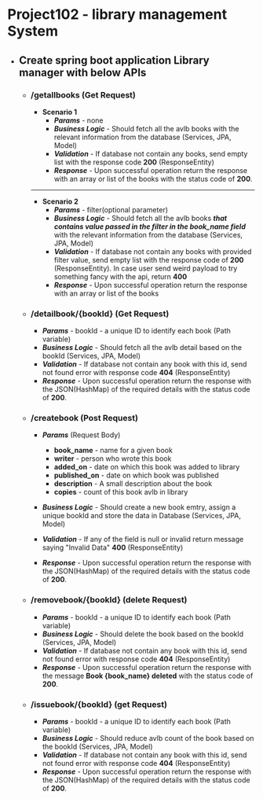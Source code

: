 # Project102 - library management System
- ## Create spring boot application **Library manager** with below APIs
    - ### /getallbooks (Get Request)
         - **Scenario 1**
            - ***Params*** - none
            - ***Business Logic*** - Should fetch all the avlb books with the relevant information from the database (Services, JPA, Model)
            - ***Validation*** - If database not contain any books, send empty list with the response code  **200** (ResponseEntity)
            - ***Response*** - Upon successful operation return the response with an array or list of the books with the status code of **200**.
        
        ---
         - **Scenario 2**
            - ***Params*** - filter(optional parameter)
            - ***Business Logic*** - Should fetch all the avlb books ***that contains value passed in the filter in the book_name field*** with the relevant information from the database (Services, JPA, Model)
            - ***Validation*** - If database not contain any books with provided filter value, send empty list with the response code of **200** (ResponseEntity). In case user send weird payload to try something fancy with the api, return **400**
            - ***Response*** - Upon successful operation return the response with an array or list of the books


    - ### /detailbook/{bookId} (Get Request)
        - ***Params*** - bookId - a unique ID to identify each book  (Path variable)
        - ***Business Logic*** - Should fetch all the avlb detail based on the bookId (Services, JPA, Model)
        - ***Validation*** - If database not contain any book with this id, send not found error with response code  **404** (ResponseEntity)
        - ***Response*** - Upon successful operation return the response with the JSON(HashMap) of the required details with the status code of **200**.

    - ### /createbook (Post Request)
        - ***Params*** (Request Body)
            - **book_name** - name for a given book
            - **writer** - person who wrote this book
            - **added_on** - date on which this book was added to library
            - **published_on** - date on which book was published
            - **description** - A small description about the book
            - **copies** - count of this book avlb in library
        

        - ***Business Logic*** - Should create a new book emtry, assign a unique bookId and store the data in Database (Services, JPA, Model)

        - ***Validation*** - If any of the field is null or invalid return message saying "Invalid Data"  **400** (ResponseEntity)

        - ***Response*** - Upon successful operation return the response with the JSON(HashMap) of the required details with the status code of **200**.
        
    - ### /removebook/{bookId} (delete Request)
        - ***Params*** - bookId - a unique ID to identify each book  (Path variable)
        - ***Business Logic*** - Should delete the book based on the bookId (Services, JPA, Model)
        - ***Validation*** - If database not contain any book with this id, send not found error with response code  **404** (ResponseEntity)
        - ***Response*** - Upon successful operation return the response with the message **Book {book_name} deleted** with the status code of **200**.

    - ### /issuebook/{bookId} (get Request)
        - ***Params*** - bookId - a unique ID to identify each book  (Path variable)
        - ***Business Logic*** - Should reduce avlb count of the book based on the bookId (Services, JPA, Model)
        - ***Validation*** - If database not contain any book with this id, send not found error with response code  **404** (ResponseEntity)
        - ***Response*** - Upon successful operation return the response with the JSON(HashMap) of the required details with the status code of **200**.